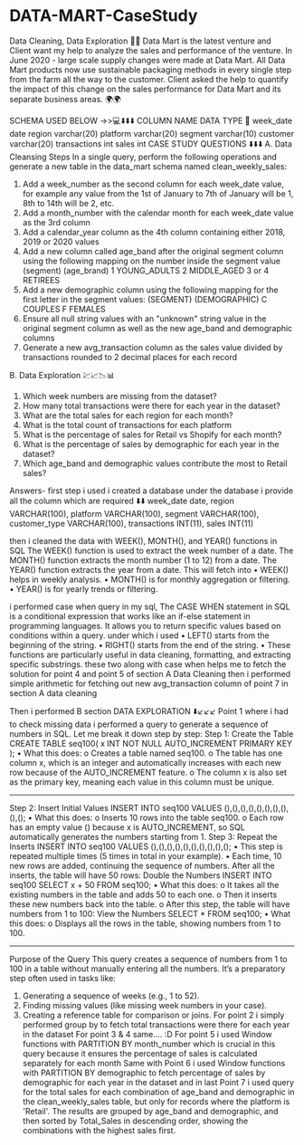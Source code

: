 # DATA-MART-CaseStudy
Data Cleaning, Data Exploration 📅📅
Data Mart is the latest venture and Client want my help to analyze the sales and 
performance of the venture. In June 2020 - large scale supply changes were made 
at Data Mart. All Data Mart products now use sustainable packaging methods in 
every single step from the farm all the way to the customer.
Client asked the help to quantify the impact of this change on the sales performance for 
Data Mart and its separate business areas. 🌍🌍

SCHEMA USED BELOW ->>💻⬇️⬇️⬇️
COLUMN NAME DATA TYPE 📅
week_date date
region varchar(20)
platform varchar(20)
segment varchar(10)
customer varchar(20)
transactions int
sales int
CASE STUDY QUESTIONS ⬇️⬇️⬇️
A. Data Cleansing Steps
In a single query, perform the following operations and generate a new table in 
the data_mart schema named clean_weekly_sales:
1. Add a week_number as the second column for each week_date value, for 
example any value from the 1st of January to 7th of January will be 1, 8th to 
14th will be 2, etc.
2. Add a month_number with the calendar month for each week_date value as 
the 3rd column
3. Add a calendar_year column as the 4th column containing either 2018, 2019 
or 2020 values
4. Add a new column called age_band after the original segment column using 
the following mapping on the number inside the segment value
(segment) (age_brand)
   1        YOUNG_ADULTS
   2        MIDDLE_AGED
3 or 4      RETIREES
5. Add a new demographic column using the following mapping for the first 
letter in the segment values:
   (SEGMENT) (DEMOGRAPHIC)
   C          COUPLES
   F          FEMALES
6. Ensure all null string values with an "unknown" string value in the 
original segment column as well as the 
new age_band and demographic columns
7. Generate a new avg_transaction column as the sales value divided 
by transactions rounded to 2 decimal places for each record

B. Data Exploration 💹📈📉📊
1. Which week numbers are missing from the dataset?
2. How many total transactions were there for each year in the dataset?
3. What are the total sales for each region for each month?
4. What is the total count of transactions for each platform
5. What is the percentage of sales for Retail vs Shopify for each month?
6. What is the percentage of sales by demographic for each year in the dataset?
7. Which age_band and demographic values contribute the most to Retail 
sales?



Answers- first step i used i created a database 
under the database i provide all the column which are required ⬇️⬇️
week_date date,
region VARCHAR(100),
platform VARCHAR(100),
segment VARCHAR(100),
customer_type VARCHAR(100),
transactions INT(11),
sales INT(11)

then i cleaned the data with WEEK(), MONTH(), and YEAR() functions in SQL
The WEEK() function is used to extract the week number of a date.
The MONTH() function extracts the month number (1 to 12) from a date.
The YEAR() function extracts the year from a date.
This will fetch into •	WEEK() helps in weekly analysis.
•	MONTH() is for monthly aggregation or filtering.
•	YEAR() is for yearly trends or filtering.

i performed case when query in my sql, The CASE WHEN statement in SQL is a conditional expression that works like an if-else statement in programming languages. It allows you to return specific values based on conditions within a query.
under which i used •	LEFT() starts from the beginning of the string.
•	RIGHT() starts from the end of the string.
•	These functions are particularly useful in data cleaning, formatting, and extracting specific substrings.
these two along with case when helps me to fetch the solution for point 4 and point 5 of section A Data Cleaning
then i performed simple arithmetic for fetching out new avg_transaction column of point 7 in section A data cleaning

Then i performed B section DATA EXPLORATION ⬇️↙️↙️↙️
Point 1 where i had to check missing data i performed a query to generate a sequence of numbers in SQL. Let me break it down step by step:
Step 1: Create the Table
CREATE TABLE seq100(
    x INT NOT NULL AUTO_INCREMENT PRIMARY KEY
);
•	What this does: 
o	Creates a table named seq100.
o	The table has one column x, which is an integer and automatically increases with each new row because of the AUTO_INCREMENT feature.
o	The column x is also set as the primary key, meaning each value in this column must be unique.
________________________________________
Step 2: Insert Initial Values
INSERT INTO seq100 VALUES (),(),(),(),(),(),(),(),(),();
•	What this does: 
o	Inserts 10 rows into the table seq100.
o	Each row has an empty value () because x is AUTO_INCREMENT, so SQL automatically generates the numbers starting from 1.
Step 3: Repeat the Inserts
INSERT INTO seq100 VALUES (),(),(),(),(),(),(),(),(),();
•	This step is repeated multiple times (5 times in total in your example).
•	Each time, 10 new rows are added, continuing the sequence of numbers. After all the inserts, the table will have 50 rows: 
Double the Numbers
INSERT INTO seq100 SELECT x + 50 FROM seq100;
•	What this does: 
o	It takes all the existing numbers in the table and adds 50 to each one.
o	Then it inserts these new numbers back into the table.
o	After this step, the table will have numbers from 1 to 100: 
View the Numbers
SELECT * FROM seq100;
•	What this does: 
o	Displays all the rows in the table, showing numbers from 1 to 100.
________________________________________
Purpose of the Query
This query creates a sequence of numbers from 1 to 100 in a table without manually entering all the numbers. It’s a preparatory step often used in tasks like:
1.	Generating a sequence of weeks (e.g., 1 to 52).
2.	Finding missing values (like missing week numbers in your case).
3.	Creating a reference table for comparison or joins.
For point 2 i simply performed group by to fetch total transactions were there for each year in the dataset
For point 3 & 4 same.... :D
For point 5 i used Window functions with PARTITION BY month_number which is crucial in this query because it ensures the percentage of sales is calculated separately for each month
Same with Point 6 i used Window functions with PARTITION BY demographic to fetch percentage of sales by demographic for each year in the dataset
and in last Point 7 i used query for the total sales for each combination of age_band and demographic in the clean_weekly_sales table, but only for records where the platform is 'Retail'. The results are grouped by age_band and demographic, and then sorted by Total_Sales in descending order, showing the combinations with the highest sales first.
